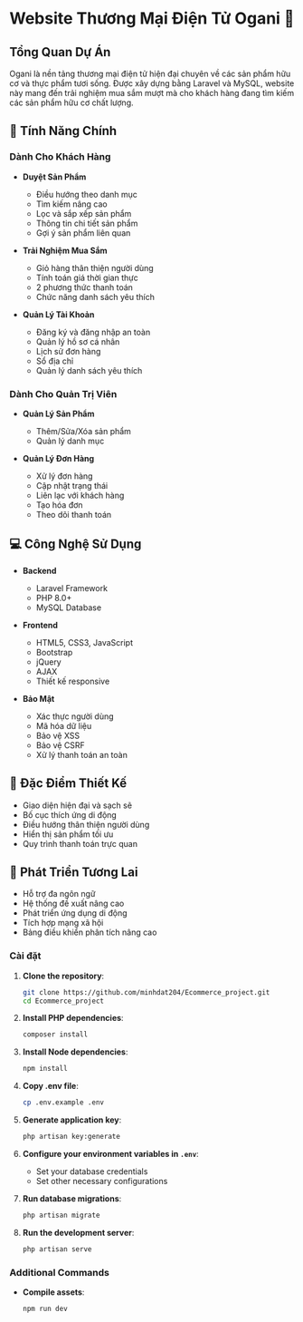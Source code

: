 # Website Thương Mại Điện Tử Ogani 🛒

## Tổng Quan Dự Án
Ogani là nền tảng thương mại điện tử hiện đại chuyên về các sản phẩm hữu cơ và thực phẩm tươi sống. Được xây dựng bằng Laravel và MySQL, website này mang đến trải nghiệm mua sắm mượt mà cho khách hàng đang tìm kiếm các sản phẩm hữu cơ chất lượng.

## 🎯 Tính Năng Chính

### Dành Cho Khách Hàng
- **Duyệt Sản Phẩm**
  - Điều hướng theo danh mục
  - Tìm kiếm nâng cao
  - Lọc và sắp xếp sản phẩm
  - Thông tin chi tiết sản phẩm
  - Gợi ý sản phẩm liên quan

- **Trải Nghiệm Mua Sắm**
  - Giỏ hàng thân thiện người dùng
  - Tính toán giá thời gian thực
  - 2 phương thức thanh toán
  - Chức năng danh sách yêu thích

- **Quản Lý Tài Khoản**
  - Đăng ký và đăng nhập an toàn
  - Quản lý hồ sơ cá nhân
  - Lịch sử đơn hàng
  - Sổ địa chỉ
  - Quản lý danh sách yêu thích

### Dành Cho Quản Trị Viên
- **Quản Lý Sản Phẩm**
  - Thêm/Sửa/Xóa sản phẩm
  - Quản lý danh mục

- **Quản Lý Đơn Hàng**
  - Xử lý đơn hàng
  - Cập nhật trạng thái
  - Liên lạc với khách hàng
  - Tạo hóa đơn
  - Theo dõi thanh toán

## 💻 Công Nghệ Sử Dụng
- **Backend**
  - Laravel Framework
  - PHP 8.0+
  - MySQL Database

- **Frontend**
  - HTML5, CSS3, JavaScript
  - Bootstrap
  - jQuery
  - AJAX
  - Thiết kế responsive

- **Bảo Mật**
  - Xác thực người dùng
  - Mã hóa dữ liệu
  - Bảo vệ XSS
  - Bảo vệ CSRF
  - Xử lý thanh toán an toàn

## 🎨 Đặc Điểm Thiết Kế
- Giao diện hiện đại và sạch sẽ
- Bố cục thích ứng di động
- Điều hướng thân thiện người dùng
- Hiển thị sản phẩm tối ưu
- Quy trình thanh toán trực quan

## 🚀 Phát Triển Tương Lai
- Hỗ trợ đa ngôn ngữ
- Hệ thống đề xuất nâng cao
- Phát triển ứng dụng di động
- Tích hợp mạng xã hội
- Bảng điều khiển phân tích nâng cao

### Cài đặt

1. **Clone the repository**:
    ```bash
    git clone https://github.com/minhdat204/Ecommerce_project.git
    cd Ecommerce_project
    ```

2. **Install PHP dependencies**:
    ```bash
    composer install
    ```

3. **Install Node dependencies**:
    ```bash
    npm install
    ```

4. **Copy .env file**:
    ```bash
    cp .env.example .env
    ```

5. **Generate application key**:
    ```bash
    php artisan key:generate
    ```

6. **Configure your environment variables in `.env`**:
    - Set your database credentials
    - Set other necessary configurations

7. **Run database migrations**:
    ```bash
    php artisan migrate
    ```

8. **Run the development server**:
    ```bash
    php artisan serve
    ```

### Additional Commands
- **Compile assets**:
    ```bash
    npm run dev
    ```
